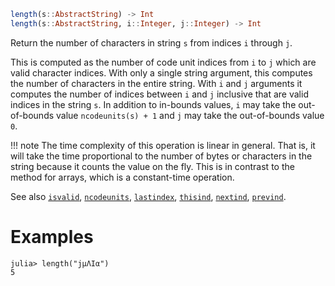 ```julia
length(s::AbstractString) -> Int
length(s::AbstractString, i::Integer, j::Integer) -> Int
```

Return the number of characters in string `s` from indices `i` through `j`.

This is computed as the number of code unit indices from `i` to `j` which are valid character indices. With only a single string argument, this computes the number of characters in the entire string. With `i` and `j` arguments it computes the number of indices between `i` and `j` inclusive that are valid indices in the string `s`. In addition to in-bounds values, `i` may take the out-of-bounds value `ncodeunits(s) + 1` and `j` may take the out-of-bounds value `0`.

!!! note
    The time complexity of this operation is linear in general. That is, it will take the time proportional to the number of bytes or characters in the string because it counts the value on the fly. This is in contrast to the method for arrays, which is a constant-time operation.


See also [`isvalid`](@ref), [`ncodeunits`](@ref), [`lastindex`](@ref), [`thisind`](@ref), [`nextind`](@ref), [`prevind`](@ref).

# Examples

```jldoctest
julia> length("jμΛIα")
5
```
